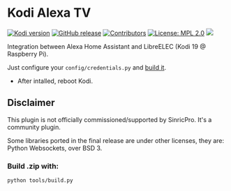 # Kodi Alexa TV
[![Kodi version](https://img.shields.io/badge/kodi%20versions-18--19-blue)](https://kodi.tv/)
[![GitHub release](https://img.shields.io/github/release/jeimison3/Kodi-Alexa-TV.svg)](https://github.com/jeimison3/Kodi-Alexa-TV/releases)
[![Contributors](https://img.shields.io/github/contributors/jeimison3/Kodi-Alexa-TV.svg)](https://github.com/jeimison3/Kodi-Alexa-TV/graphs/contributors)
[![License: MPL 2.0](https://img.shields.io/badge/License-MPL%202.0-brightgreen.svg)](https://opensource.org/licenses/MPL-2.0)
[![](https://img.shields.io/badge/author-jeimison3-green.svg)](https://github.com/jeimison3)

Integration between Alexa Home Assistant and LibreELEC (Kodi 19 @ Raspberry Pi).

Just configure your `config/credentials.py` and [build it](#build-zip-with).

- After intalled, reboot Kodi.

## Disclaimer

This plugin is not officially commissioned/supported by SinricPro.
It's a community plugin.

Some libraries ported in the final release are under other licenses, they are: Python Websockets, over BSD 3. 

### Build .zip with:
```sh
python tools/build.py
```